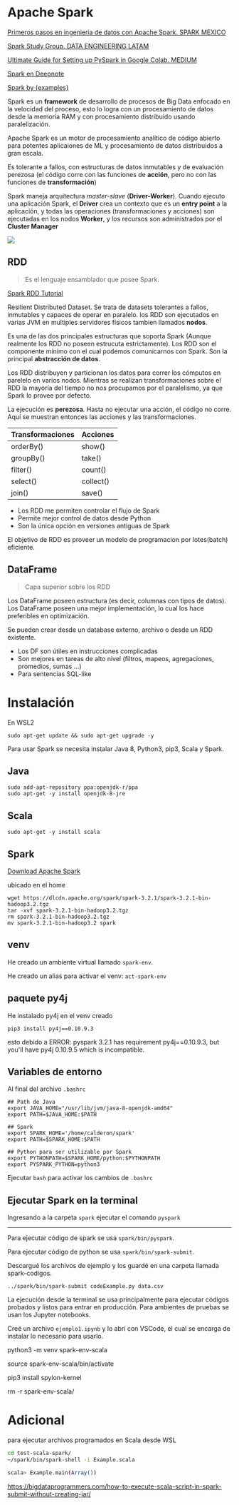 # Apache Spark

[Primeros pasos en ingenieria de datos con Apache Spark. SPARK MEXICO](https://www.youtube.com/watch?v=0rKrDGS2gkA&ab_channel=SparkMexico)

[Spark Study Group. DATA ENGINEERING LATAM](https://www.youtube.com/playlist?list=PLdxuOh58KNA6CH3sQS6zhuIVKoPllmXiB)

[Ultimate Guide for Setting up PySpark in Google Colab. MEDIUM](https://medium.com/analytics-vidhya/ultimate-guide-for-setting-up-pyspark-in-google-colab-7637f697daf1)

[Spark en Deepnote](https://docs.deepnote.com/integrations/spark)

[Spark by {examples}](https://sparkbyexamples.com/)

Spark es un **framework** de desarrollo de procesos de Big Data enfocado en la velocidad del proceso, esto lo logra con un procesamiento de datos desde la memoria RAM y con procesamiento distribuido usando paralelización.

Apache Spark es un motor de procesamiento analítico de código abierto para potentes aplicaiones de ML y procesamiento de datos distribuidos a gran escala.

Es tolerante a fallos, con estructuras de datos inmutables y de evaluación perezosa (el código corre con las funciones de **acción**, pero no con las funciones de **transformación**)

Spark maneja arquitectura *master-slave* (**Driver-Worker**). Cuando ejecuto una aplicación Spark, el **Driver** crea un contexto que es un **entry point** a la aplicación, y todas las operaciones (transformaciones y acciones) son ejecutadas en los nodos **Worker**, y los recursos son administrados por el **Cluster Manager**

![](https://i0.wp.com/sparkbyexamples.com/wp-content/uploads/2020/02/spark-cluster-overview.png?w=596&ssl=1)

## RDD

> Es el lenguaje ensamblador que posee Spark.

[Spark RDD Tutorial](https://sparkbyexamples.com/spark-rdd-tutorial/)

Resilient Distributed Dataset. Se trata de datasets tolerantes a fallos, inmutables y capaces de operar en paralelo. los RDD son ejecutados en varias JVM en multiples servidores físicos tambien llamados **nodos**. 

Es una de las dos principales estructuras que soporta Spark (Aunque realmente los RDD no poseen estrucuta estrictamente). Los RDD son el componente mínimo con el cual podemos comunicarnos con Spark. Son la principal **abstracción de datos**.

Los RDD distribuyen y particionan los datos para correr los cómputos en parelelo en varios nodos. Mientras se realizan transformaciones sobre el RDD la mayoría del tiempo no nos procupamos por el paralelismo, ya que Spark lo provee por defecto. 

La ejecución es **perezosa**. Hasta no ejecutar una acción, el código no corre. Aquí se muestran entonces las acciones y las transformaciones.

Transformaciones | Acciones
---------------- | --------
orderBy() | show()
groupBy() | take()
filter() | count()
select() | collect()
join() | save()

* Los RDD me permiten controlar el flujo de Spark
* Permite mejor control de datos desde Python
* Son la única opción en versiones antiguas de Spark

El objetivo de RDD es proveer un modelo de programacion por lotes(batch) eficiente.

## DataFrame

> Capa superior sobre los RDD

Los DataFrame poseen estructura (es decir, columnas con tipos de datos). Los DataFrame poseen una mejor implementación, lo cual los hace preferibles en optimización.

Se pueden crear desde un database externo, archivo o desde un RDD existente.

* Los DF son útiles en instrucciones complicadas
* Son mejores en tareas de alto nivel (filtros, mapeos, agregaciones, promedios, sumas ...)
* Para sentencias SQL-like

# Instalación

En WSL2

```
sudo apt-get update && sudo apt-get upgrade -y
```

Para usar Spark se necesita instalar Java 8, Python3, pip3, Scala y Spark. 

## Java

```
sudo add-apt-repository ppa:openjdk-r/ppa
sudo apt-get -y install openjdk-8-jre
```

## Scala

```
sudo apt-get -y install scala
```

## Spark

[Download Apache Spark](https://spark.apache.org/downloads.html)

ubicado en el home

```
wget https://dlcdn.apache.org/spark/spark-3.2.1/spark-3.2.1-bin-hadoop3.2.tgz
tar -xvf spark-3.2.1-bin-hadoop3.2.tgz
rm spark-3.2.1-bin-hadoop3.2.tgz
mv spark-3.2.1-bin-hadoop3.2 spark
```

## venv

He creado un ambiente virtual llamado `spark-env`.

He creado un alias para activar el venv: `act-spark-env`

## paquete py4j

He instalado py4j en el venv creado

```
pip3 install py4j==0.10.9.3
```

esto debido a ERROR: pyspark 3.2.1 has requirement py4j==0.10.9.3, but you'll have py4j 0.10.9.5 which is incompatible.

## Variables de entorno

Al final del archivo `.bashrc`

```
## Path de Java
export JAVA_HOME="/usr/lib/jvm/java-8-openjdk-amd64"
export PATH=$JAVA_HOME:$PATH

## Spark
export SPARK_HOME='/home/calderon/spark'
export PATH=$SPARK_HOME:$PATH

## Python para ser utilizable por Spark
export PYTHONPATH=$SPARK_HOME/python:$PYTHONPATH
export PYSPARK_PYTHON=python3
```

Ejecutar `bash` para activar los cambios de `.bashrc`

## Ejecutar Spark en la terminal

Ingresando a la carpeta `spark` ejecutar el comando `pyspark`

---

Para ejecutar código de spark se usa `spark/bin/pyspark`.

Para ejecutar código de python se usa `spark/bin/spark-submit`.

Descargué los archivos de ejemplo y los guardé en una carpeta llamada spark-codigos.

```
../spark/bin/spark-submit codeExample.py data.csv
```

La ejecución desde la terminal se usa principalmente para ejecutar códigos probados y listos para entrar en producción. Para ambientes de pruebas se usan los Jupyter notebooks.

Creé un archivo `ejemplo1.ipynb` y lo abrí con VSCode, el cual se encarga de instalar lo necesario para usarlo.



python3 -m venv spark-env-scala

source spark-env-scala/bin/activate

pip3 install spylon-kernel

 rm -r spark-env-scala/



 # Adicional

 para ejecutar archivos programados en Scala desde WSL

 ```sh
 cd test-scala-spark/
~/spark/bin/spark-shell -i Example.scala

scala> Example.main(Array())
 ```

 https://bigdataprogrammers.com/how-to-execute-scala-script-in-spark-submit-without-creating-jar/